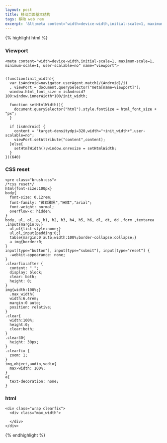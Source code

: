 ```yaml
---
layout: post
title: 移动页面基本结构
tags: 移动 web rem
excerpt: '&lt;meta content="width=device-width,initial-scale=1, maximum-scale=1, minimum-scale=1, user-scalable=no" name="viewport"&gt;'
---
```


{% highlight html %}

### Viewport
    
    <meta content="width=device-width,initial-scale=1, maximum-scale=1, minimum-scale=1, user-scalable=no" name="viewport">
    
    
    (function(init_width){
      var isAndroid=navigator.userAgent.match(/(Android)/i)
      , viewPort = document.querySelector("meta[name=viewport]");
      window.html_font_size = isAndroid?100:window.innerWidth*100/init_width;
      
      function setHtmlWidth(){
        document.querySelector("html").style.fontSize = html_font_size + "px";
      }
      
      if (isAndroid) {
        content = "target-densitydpi=320,width="+init_width+",user-scalable=no";
        viewPort.setAttribute("content",content);
      }else{
        setHtmlWidth();window.onresize = setHtmlWidth;
      }
    })(640)
    
    
### CSS reset
    
    <pre class="brush:css">
    /*css reset*/
    html{font-size:100px}
    body{
      font-size: 0.12rem;
      font-family: "微软雅黑","宋体","arial";
      font-weight: normal;
      overflow-x: hidden;
    }
    body, ul, ol, p, h1, h2, h3, h4, h5, h6, dl, dt, dd ,form ,textarea ,input{margin:0;}
      ul,ol{list-style:none;}
      ul,ol,input{padding:0;}
      table{margin:0 auto;width:100%;border-collapse:collapse;}
      a img{border:0;
    }
    input[type="button"], input[type="submit"], input[type="reset"] {
      -webkit-appearance: none;
    }
    .clearfix:after {
      content: " ";
      display: block;
      clear: both;
      height: 0;
    }
    img{width:100%;}
      .max_width{
      width:6.4rem;
      margin:0 auto;
      position: relative;
    }
    .clear{
      width:100%;
      height:0;
      clear:both;
    }
    .clear30{
      height: 30px;
    }
    .clearfix {
      zoom: 1;
    }
    img,object,audio,vedio{
      max-width: 100%;
    }
    a{
      text-decoration: none;
    }
 
    
### html
    
    <div class="wrap clearfix">
      <div class="max_width">
      
      </div>
    </div>

{% endhighlight %}
